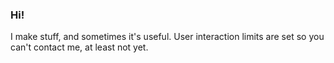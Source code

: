 ### Hi!

I make stuff, and sometimes it's useful. User interaction limits are set so you can't contact me, at least not yet.

